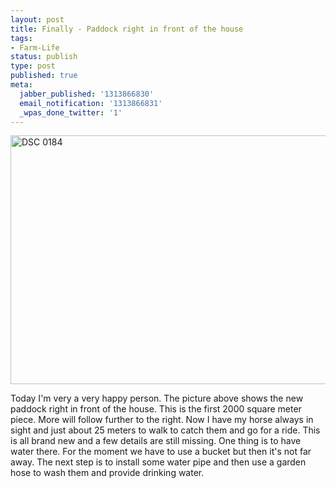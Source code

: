 ```yaml
---
layout: post
title: Finally - Paddock right in front of the house
tags:
- Farm-Life
status: publish
type: post
published: true
meta:
  jabber_published: '1313866830'
  email_notification: '1313866831'
  _wpas_done_twitter: '1'
---
```

<img style="display:block;margin-left:auto;margin-right:auto;" src="http://stephanschwab.files.wordpress.com/2011/08/dsc_0184.jpg" alt="DSC 0184" title="DSC_0184.jpg" border="0" width="600" height="398" />

Today I'm very a very happy person. The picture above shows the new paddock right in front of the house. This is the first 2000 square meter piece. More will follow further to the right. Now I have my horse always in sight and just about 25 meters to walk to catch them and go for a ride. This is all brand new and a few details are still missing. One thing is to have water there. For the moment we have to use a bucket but then it's not far away. The next step is to install some water pipe and then use a garden hose to wash them and provide drinking water.
